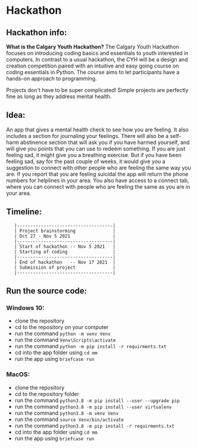 # Hackathon

## Hackathon info:

**What is the Calgary Youth Hackathon?**
The Calgary Youth Hackathon focuses on introducing coding basics and essentials to youth interested in computers. In contrast to a usual hackathon, the CYH will be a design and creation competition paired with an intuitive and easy going course on coding essentials in Python. The course aims to let participants have a hands-on approach to programming.

Projects don't have to be super complicated! Simple projects are perfectly fine as long as they address mental health.


## Idea:

An app that gives a mental health check to see how you are feeling. It also includes a section for journaling your feelings. There will also be a self-harm abstinence section that will ask you if you have harmed yourself, and will give you points that you can use to redeem something. If you are just feeling sad, it might give you a breathing exercise. But if you have been feeling sad, say for the past couple of weeks, it would give you a suggestion to connect with other people who are feeling the same way you are. If you report that you are feeling suicidal the app will return the phone numbers for helplines in your area. You also have access to a connect tab, where you can connect with people who are feeling the same as you are in your area.

## Timeline:
```
   |------------------------------------|
   | Project brainstorming              |
   | Oct 27 - Nov 5 2021                |
   |------------------------------------|
   | Start of hackathon -- Nov 5 2021   |
   | Starting of coding                 |
   |------------------------------------|
   | End of hackathon   -- Nov 17 2021  |
   | Submission of project              |
   |------------------------------------|
```

## Run the source code:

### Windows 10:

- clone the repository
- cd to the repository on your computer
- run the command `python -m venv Venv`
- run the command `Venv\Scripts\activate`
- run the command `python -m pip install -r requirments.txt`
- cd into the app folder using `cd mm`
- run the app using `briefcase run`

### MacOS:

- clone the repository
- cd to the repository folder
- run the command `python3.8 -m pip install --user --upgrade pip`
- run the command `python3.8 -m pip install --user virtualenv`
- run the command `python3.8 -m venv Venv`
- run the command `source Venv/bin/activate`
- run the command `python3.8 -m pip install -r requirments.txt`
- cd into the app folder using `cd mm`
- run the app using `briefcase run`
